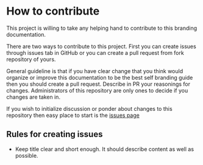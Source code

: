 # How to contribute

This project is willing to take any helping hand to contribute to this branding documentation. 

There are two ways to contribute to this project. First you can create issues through issues tab in GitHub or you can create a pull request from fork repository of yours.

General guideline is that if you have clear change that you think would organize or improve this documentation to be the best self branding guide then you should create a pull request. Describe in PR your reasonings for changes. Administrators of this repository are only ones to decide if you changes are taken in.

If you wish to initialize discussion or ponder about changes to this repository then easy place to start is the [issues page](https://github.com/ilkkavesa/branding/issues)

## Rules for creating issues

* Keep title clear and short enough. It should describe content as well as possible.
